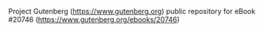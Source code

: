 Project Gutenberg (https://www.gutenberg.org) public repository for eBook #20746 (https://www.gutenberg.org/ebooks/20746)
